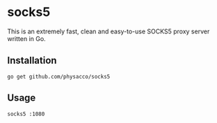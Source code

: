 # socks5

This is an extremely fast, clean and easy-to-use SOCKS5 proxy server written in Go.

## Installation

    go get github.com/physacco/socks5

## Usage

    socks5 :1080

